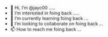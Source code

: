 - 👋 Hi, I’m @jayc00 .....
- 👀 I’m interested in foing back .....
- 🌱 I’m currently learning foing back ...
- 💞️ I’m looking to collaborate on foing back ...
- 📫 How to reach me foing back ...

<!---
jayc00/jayc00 is a ✨ special ✨ repository because its `README.md` (this file) appears on your GitHub profile.
You can click the Preview link to take a look at your changes.
--->
